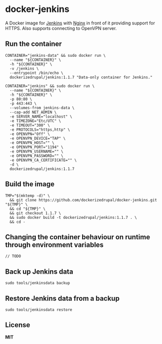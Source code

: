 # docker-jenkins

A Docker image for [Jenkins](http://jenkins-ci.org/) with [Nginx](http://nginx.org/) in front of it providing support for HTTPS. Also supports connecting to OpenVPN server.

## Run the container

    CONTAINER="jenkins-data" && sudo docker run \
      --name "${CONTAINER}" \
      -h "${CONTAINER}" \
      -v /jenkins \
      --entrypoint /bin/echo \
      dockerizedrupal/jenkins:1.1.7 "Data-only container for Jenkins."

    CONTAINER="jenkins" && sudo docker run \
      --name "${CONTAINER}" \
      -h "${CONTAINER}" \
      -p 80:80 \
      -p 443:443 \
      --volumes-from jenkins-data \
      --cap-add NET_ADMIN \
      -e SERVER_NAME="localhost" \
      -e TIMEZONE="Etc/UTC" \
      -e TIMEOUT="300" \
      -e PROTOCOLS="https,http" \
      -e OPENVPN="Off" \
      -e OPENVPN_DEVICE="TAP" \
      -e OPENVPN_HOST="" \
      -e OPENVPN_PORT="1194" \
      -e OPENVPN_USERNAME="" \
      -e OPENVPN_PASSWORD="" \
      -e OPENVPN_CA_CERTIFICATE="" \
      -d \
      dockerizedrupal/jenkins:1.1.7

## Build the image

    TMP="$(mktemp -d)" \
      && git clone https://github.com/dockerizedrupal/docker-jenkins.git "${TMP}" \
      && cd "${TMP}" \
      && git checkout 1.1.7 \
      && sudo docker build -t dockerizedrupal/jenkins:1.1.7 . \
      && cd -

## Changing the container behaviour on runtime through environment variables

    // TODO

## Back up Jenkins data

    sudo tools/jenkinsdata backup

## Restore Jenkins data from a backup

    sudo tools/jenkinsdata restore

## License

**MIT**
